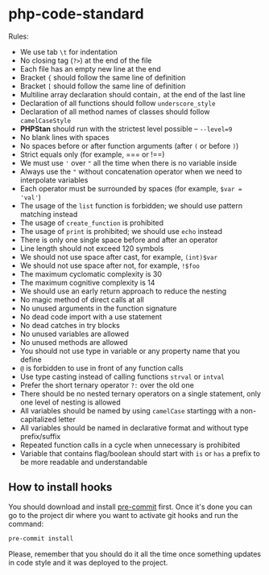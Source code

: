 # php-code-standard

Rules:

* We use tab `\t` for indentation
* No closing tag (`?>`) at the end of the file
* Each file has an empty new line at the end
* Bracket `{` should follow the same line of definition
* Bracket `[` should follow the same line of definition
* Multiline array declaration should contain`,` at the end of the last line
* Declaration of all functions should follow `underscore_style`
* Declaration of all method names of classes should follow `camelCaseStyle`
* **PHPStan** should run with the strictest level possible – `--level=9`
* No blank lines with spaces
* No spaces before or after function arguments (after `(` or before `)`)
* Strict equals only (for example, === or !==)
* We must use `'` over `"` all the time when there is no variable inside
* Always use the `"` without concatenation operator when we need to interpolate variables
* Each operator must be surrounded by spaces (for example, `$var = 'val'`)
* The usage of the `list` function is forbidden; we should use pattern matching instead
* The usage of `create_function` is prohibited
* The usage of `print` is prohibited; we should use `echo` instead
* There is only one single space before and after an operator
* Line length should not exceed 120 symbols
* We should not use space after cast, for example, `(int)$var`
* We should not use space after not, for example, `!$foo`
* The maximum cyclomatic complexity is 30
* The maximum cognitive complexity is 14
* We should use an early return approach to reduce the nesting
* No magic method of direct calls at all
* No unused arguments in the function signature
* No dead code import with a use statement
* No dead catches in try blocks
* No unused variables are  allowed
* No unused methods are allowed
* You should not use type in variable or any property name that you define
* `@` is forbidden to use in front of any function calls
* Use type casting instead of calling functions `strval` or `intval`
* Prefer the short ternary operator `?:` over the old one
* There should be no nested ternary operators on a single statement, only one level of nesting is allowed
* All variables should be named by using `camelCase` startingg with a non-capitalized letter
* All variables should be named in declarative format and without type prefix/suffix
* Repeated function calls in a cycle when unnecessary is prohibited
* Variable that contains flag/boolean should start with `is` or `has` a prefix to be more readable and understandable

## How to install hooks

You should download and install [pre-commit](https://pre-commit.com/) first. Once it's done you can go to the project dir where you want to activate git hooks and run the command:

```bash
pre-commit install
```

Please, remember that you should do it all the time once something updates in code style and it was deployed to the project.
